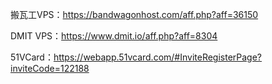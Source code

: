 搬瓦工VPS：<https://bandwagonhost.com/aff.php?aff=36150>

DMIT VPS：<https://www.dmit.io/aff.php?aff=8304>

51VCard：<https://webapp.51vcard.com/#InviteRegisterPage?inviteCode=122188>